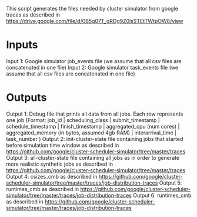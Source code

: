 This script generates the files needed by cluster simulator from google traces
as described in https://drive.google.com/file/d/0B5g07T_gRDg9Z0lsSTEtTWtpOW8/view

# Inputs
  Input 1: Google simulator job_events file (we assume that all csv files are concatenated in one file)
  Input 2: Google simulator task_events file (we assume that all csv files are concatenated in one file)
  
# Outputs
  Output 1: Debug file that prints all data from all jobs. Each row represents one job (Format: job_id | scheduling_class | submit_timestamp | schedule_timestamp | finish_timestamp | aggregated_cpu (num cores) | aggregated_memory (in bytes, assumed 4gb RAM) | interarrival_time | task_number )
  Output 2: init-cluster-state file containing jobs that started before simulation time window as described in https://github.com/google/cluster-scheduler-simulator/tree/master/traces
  Output 3: all-cluster-state file containing all jobs as in order to generate more realistic synthetic jobs as described in https://github.com/google/cluster-scheduler-simulator/tree/master/traces
  Output 4: csizes_cmb as described in https://github.com/google/cluster-scheduler-simulator/tree/master/traces/job-distribution-traces
  Output 5: runtimes_cmb as described in https://github.com/google/cluster-scheduler-simulator/tree/master/traces/job-distribution-traces
  Output 6: runtimes_cmb as described in https://github.com/google/cluster-scheduler-simulator/tree/master/traces/job-distribution-traces
